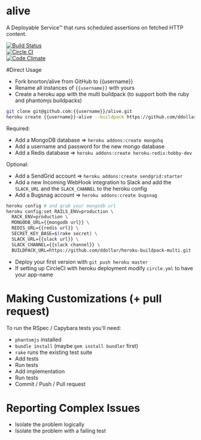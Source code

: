 # alive
A Deployable Service™ that runs scheduled assertions on fetched HTTP content.

[![Build Status](https://semaphoreci.com/api/v1/projects/78e05d06-ff0e-49b8-80af-eef7f10078a4/468309/badge.svg)](https://semaphoreci.com/bnorton/alive)  
[![Circle CI](https://circleci.com/gh/bnorton/alive.svg?style=svg)](https://circleci.com/gh/bnorton/alive)  
[![Code Climate](https://codeclimate.com/github/bnorton/alive/badges/gpa.svg)](https://codeclimate.com/github/bnorton/alive)  
<!-- [![Build Status](https://semaphoreci.com/api/v1/projects/{{semaphoreci project id}}/badge.svg)](https://semaphoreci.com/{{username}}/alive) -->
<!-- [![Circle CI](https://circleci.com/gh/{{username}}/alive.svg?style=svg)](https://circleci.com/gh/{{username}}/alive) -->

#Direct Usage

- Fork bnorton/alive from GitHub to {{username}}
- Rename all instances of `{{username}}` with yours
- Create a heroku app with the multi buildpack (to support both the ruby and phantomjs buildpacks)

```bash
git clone git@github.com:{{username}}/alive.git
heroku create {{username}}-alive --buildpack https://github.com/ddollar/heroku-buildpack-multi.git
```

Required:
- Add a MongoDB database => `heroku addons:create mongohq`
- Add a username and password for the new mongo database
- Add a Redis database => `heroku addons:create heroku-redis:hobby-dev`

Optional:
- Add a SendGrid account => `heroku addons:create sendgrid:starter`
- Add a new Incoming WebHook integration to Slack and add the `SLACK_URL` and the `SLACK_CHANNEL` to the heroku config
- Add a Bugsnag account => `heroku addons:create bugsnag`

```bash
heroku config # and grab your mongodb url
heroku config:set RAILS_ENV=production \
  RACK_ENV=production \
  MONGODB_URL={{mongodb url}} \
  REDIS_URL={{redis url}} \
  SECRET_KEY_BASE=$(rake secret) \
  SLACK_URL={{slack url}} \
  SLACK_CHANNEL={{slack channel}} \
  BUILDPACK_URL=https://github.com/ddollar/heroku-buildpack-multi.git
```

- Deploy your first version with `git push heroku master`
- If setting up CircleCI with heroku deployment modify `circle.yml` to have your app-name

# Making Customizations (+ pull request)

To run the RSpec / Capybara tests you'll need:
- `phantomjs` installed
- `bundle install` (maybe `gem install bundler` first)
- `rake` runs the existing test suite
- Add tests
- Run tests
- Add implementation
- Run tests
- Commit / Push / Pull request

# Reporting Complex Issues
- Isolate the problem logically
- Isolate the problem with a failing test
